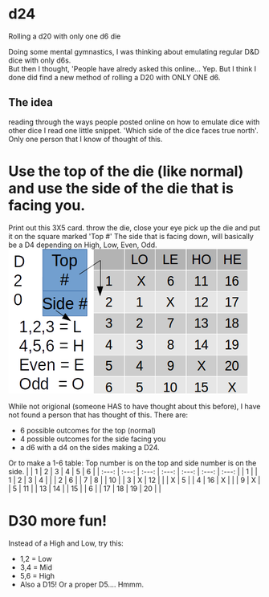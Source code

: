 # d24
Rolling a d20 with only one d6 die

Doing some mental gymnastics, I was thinking about emulating regular D&D dice with only d6s.  
But then I thought, 'People have alredy asked this online...  Yep.  But I think I done did find a new method of rolling a D20 with ONLY ONE d6.

## The idea
reading through the ways people posted online on how to emulate dice with other dice I read one little snippet.  'Which side of the dice faces true north'.  
Only one person that I know of thought of this.  

# Use the top of the die (like normal) and use the side of the die that is facing you.  

Print out this 3X5 card.  throw the die, close your eye pick up the die and put it on the square marked 'Top #'  The side that is facing down, will basically be a D4 depending on High, Low, Even, Odd.
![D20](d20.png)

While not origional (someone HAS to have thought about this before), I have not found a person that has thought of this.  There are:
* 6 possible outcomes for the top (normal)
* 4 possible outcomes for the side facing you
* a d6 with a d4 on the sides making a D24.

Or to make a 1-6 table: Top number is on the top and side number is on the side.
|  | 1 | 2 | 3 | 4 | 5 | 6 |
| :---: | :---: | :---: | :---: | :---: | :---: | :---: |
| 1 |   | 1 | 2 | 3 | 4 |   |
| 2 | 6 |   | 7 | 8 |   | 10 |
| 3 | X | 12 |   |   | X | 5 |
| 4 | 16 | X |   |   | 9 | X |
| 5 | 11 |   | 13 | 14 |   | 15 |
| 6 |   | 17 | 18 | 19 | 20 |   |


# D30 more fun!
Instead of a High and Low, try this:
* 1,2 = Low
* 3,4 = Mid
* 5,6 = High
* Also a D15!  Or a proper D5....  Hmmm.
